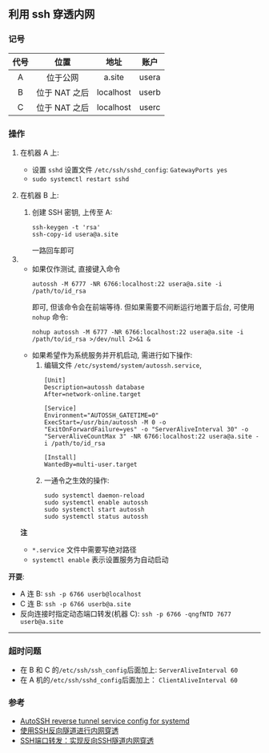 ## 利用 ssh 穿透内网

### 记号

| 代号 | 位置          | 地址      | 账户  |
| :--: | :--:          | :--:      | :--:  |
| A    | 位于公网      | a.site    | usera |
| B    | 位于 NAT 之后 | localhost | userb |
| C    | 位于 NAT 之后 | localhost | userc |

### 操作

1. 在机器 A 上:
   - 设置 `sshd` 设置文件 `/etc/ssh/sshd_config`: `GatewayPorts yes`
   - `sudo systemctl restart sshd`
1. 在机器 B 上:
   1. 创建 SSH 密钥, 上传至 A:
      ```
      ssh-keygen -t 'rsa'
      ssh-copy-id usera@a.site
      ```
      一路回车即可
1.
   - 如果仅作测试, 直接键入命令
     ```
     autossh -M 6777 -NR 6766:localhost:22 usera@a.site -i /path/to/id_rsa
     ```
     即可, 但该命令会在前端等待. 但如果需要不间断运行地置于后台,
     可使用 `nohup` 命令:
     ```
     nohup autossh -M 6777 -NR 6766:localhost:22 usera@a.site -i /path/to/id_rsa >/dev/null 2>&1 &
     ```
   - 如果希望作为系统服务并开机启动, 需进行如下操作:
     1. 编辑文件 `/etc/systemd/system/autossh.service`,
        ```
        [Unit]
        Description=autossh database
        After=network-online.target

        [Service]
        Environment="AUTOSSH_GATETIME=0"
        ExecStart=/usr/bin/autossh -M 0 -o "ExitOnForwardFailure=yes" -o "ServerAliveInterval 30" -o "ServerAliveCountMax 3" -NR 6766:localhost:22 usera@a.site -i /path/to/id_rsa

        [Install]
        WantedBy=multi-user.target
        ```
     1. 一通令之生效的操作:
        ```
        sudo systemctl daemon-reload
        sudo systemctl enable autossh
        sudo systemctl start autossh
        sudo systemctl status autossh
        ```

    **注**  
    - `*.service` 文件中需要写绝对路径
    - `systemctl enable` 表示设置服务为自动启动

**开耍**:

- A 连 B: `ssh -p 6766 userb@localhost`
- C 连 B: `ssh -p 6766 userb@a.site`
- 反向连接时指定动态端口转发(机器 C): `ssh -p 6766 -qngfNTD 7677 userb@a.site`

---

### 超时问题

- 在 B 和 C 的`/etc/ssh/ssh_config`后面加上: `ServerAliveInterval 60`
- 在 A 机的`/etc/ssh/sshd_config`后面加上： `ClientAliveInterval 60`

### 参考

- [AutoSSH reverse tunnel service config for systemd](https://gist.github.com/ntrepid8/0af12c012dd2567c800799d86eb44f90)
- [使用SSH反向隧道进行内网穿透](http://arondight.me/2016/02/17/%E4%BD%BF%E7%94%A8SSH%E5%8F%8D%E5%90%91%E9%9A%A7%E9%81%93%E8%BF%9B%E8%A1%8C%E5%86%85%E7%BD%91%E7%A9%BF%E9%80%8F)
- [SSH端口转发：实现反向SSH隧道内网穿透](http://www.huangwenchao.com.cn/2016/10/ssh-reverse-tunnel.html)
